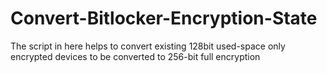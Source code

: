 # Convert-Bitlocker-Encryption-State
The script in here helps to convert existing 128bit used-space only encrypted devices to be converted to 256-bit full encryption
